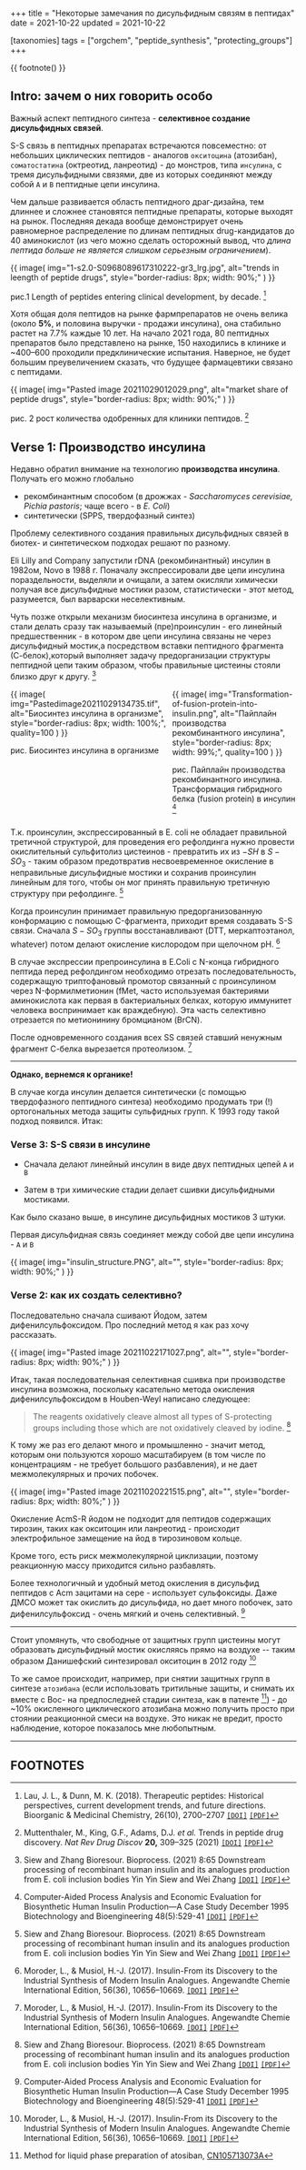 +++
title = "Некоторые замечания по дисульфидным связям в пептидах"
date = 2021-10-22
updated = 2021-10-22

[taxonomies] 
tags = ["orgchem", "peptide_synthesis", "protecting_groups"]
+++


{{
  footnote()
}}

## Intro: зачем о них говорить особо

Важный аспект пептидного синтеза - **селективное создание дисульфидных связей**.

S-S связь в пептидных препаратах встречаются повсеместно: от небольших циклических пептидов - аналогов `окситоцина` (атозибан), `соматостатина` (октреотид, ланреотид) - до монстров, типа `инсулина`, с тремя дисульфидными связями, две из которых соединяют между собой `А` и `В` пептидные цепи инсулина. 

Чем дальше развивается область пептидного драг-дизайна, тем длиннее и сложнее становятся пептидные препараты, которые выходят на рынок. Последняя декада вообще демонстрирует очень равномерное распределение по длинам пептидных drug-кандидатов до 40 аминокислот (из чего можно сделать осторожный вывод, что *длина пептида больше не является слишком серьезным ограничением*). 

{{ 
  image(
      img="1-s2.0-S0968089617310222-gr3_lrg.jpg", 
      alt="trends in leength of peptide drugs", 
      style="border-radius: 8px; width: 90%;"
  )
}}


рис.1 Length of peptides entering clinical development, by decade. [^1]

Хотя общая доля пептидов на рынке фармпрепаратов не очень велика (около **5%**, и половина выручки - продажи инсулина), она стабильно растет на 7.7% каждые 10 лет. На начало 2021 года, 80 пептидных препаратов было представлено на рынке, 150 находились в клинике и ~400–600 проходили предклинические испытания. Наверное, не будет большим преувеличением сказать, что будущее фармацевтики связано с пептидами.

{{ 
  image(
      img="Pasted image 20211029012029.png", 
      alt="market share of peptide drugs", 
      style="border-radius: 8px; width: 90%;"
  )
}}


рис. 2 рост количества одобренных для клиники пептидов. [^2]


## Verse 1: Производство инсулина

Недавно обратил внимание на технологию **производства инсулина**. 
Получать его можно глобально 

* рекомбинантным способом (в дрожжах - *Saccharomyces cerevisiae, Pichia pastoris*; чаще всего - в *E. Coli*)
* синтетически (SPPS, твердофазный синтез) 

Проблему селективного создания правильных дисульфидных связей в биотех- и синтетическом подходах решают по разному. 

Eli Lilly and Company запустили rDNA (рекомбинантный) инсулин в 1982ом,  Novo в 1988 г. Поначалу экспрессировали две цепи инсулина пораздельности, выделяли и очищали, а затем окисляли химически получая все дисульфидные мостики разом, статистически - этот метод, разумеется, был варварски неселективным. 

Чуть позже открыли механизм биосинтеза инсулина в организме, и стали делать сразу так называемый (пре)проинсулин - его линейный предшественник - в котором две цепи инсулина связаны не через дисульфидный мостик,а посредством вставки пептидного фрагмента (С-белок),который выполняет задачу предорганизации структуры пептидной цепи таким образом, чтобы правильные  цистеины стояли близко друг к другу. [^3]


<div style='display: flex;'>
<div style='flex: 56.5%;'>
{{ 
  image(
      img="Pastedimage20211029134735.tif", 
      alt="Биосинтез инсулина в организме", 
      style="border-radius: 8px; width: 100%;",
      quality=100
  )
}}

рис. Биосинтез инсулина в организме
</div>
<div style='flex: 43.45%;'>
{{ 
  image(
      img="Transformation-of-fusion-protein-into-insulin.png", 
      alt="Пайплайн производства рекомбинантного инсулина", 
      style="border-radius: 8px; width: 99%;",
      quality=100
  )
}}

рис. Пайплайн производства рекомбинантного инсулина. Трансформация гибридного белка (fusion protein) в инсулин [^4]
</div>
</div>


Т.к. проинсулин, экспрессированный в E. coli не обладает правильной третичной структурой, для проведения его рефолдинга нужно провести окислительный сульфитолиз цистеинов - превратить их из $-SH$ в $S-SO_3$ - таким образом предотвратив несвоевременное окисление в неправильные дисульфидные мостики и сохранив проинсулин линейным для того, чтобы он мог принять правильную третичную структуру при рефолдинге. [^3]

Когда проинсулин принимает правильную предорганизованную конформацию с помощью C-фрагмента, приходит время создавать S-S связи. Сначала  $S-SO_3$ группы восстанавливают (DTT, меркаптоэтанол, whatever) потом делают окисление кислородом при щелочном pH. [^5]

 В случае экспрессии препроинсулина в E.Coli c N-конца гибридного пептида перед рефолдингом необходимо отрезать последовательность, содержащую триптофановый промотор связанный с проинсулином через N-формилметионин (fMet, часто используемая бактериями аминокислота как первая в бактериальных белках, которую иммунитет человека воспринимает как враждебную). Эта часть селективно отрезается по метионинину бромцианом (BrCN). 
 
 После одновременного создания всех SS связей ставший ненужным фрагмент С-белка вырезается протеолизом. [^5]


---

**Однако, вернемся к органике!**

В случае когда инсулин делается синтетически (с помощью твердофазного пептидного синтеза) необходимо продумать три (!) ортогональных метода защиты сульфидных групп. К 1993 году такой подход появился. Итак: 

### Verse 3: S-S связи в инсулине  

- Сначала делают линейный инсулин в виде двух пептидных цепей `А` и `В`

- Затем в три химические стадии делает сшивки дисульфидными мостиками. 

Как было сказано выше, в инсулине дисульфидных мостиков 3 штуки. 

Первая дисульфидная связь соединяет между собой две цепи инсулина - `А` и `В`

{{ 
  image(
      img="insulin_structure.PNG", 
      alt="", 
      style="border-radius: 8px; width: 90%;"
  )
}}


### Verse 2: как их создать селективно? 

Последовательно сначала сшивают Йодом, затем дифенилсульфоксидом. Про последний метод я как раз хочу рассказать.

{{ 
  image(
      img="Pasted image 20211022171027.png", 
      alt="", 
      style="border-radius: 8px; width: 90%;"
  )
}}


Итак, такая последовательная селективная сшивка при производстве инсулина возможна, поскольку касательно метода окисления дифенилсульфоксидом в Houben-Weyl написано следующее:

>The reagents oxidatively cleave almost all types of S-protecting groups including those which are not oxidatively cleaved by iodine. [^3]

К тому же раз его делают много и промышленно - значит метод, которым они пользуются хорошо масштабируем (в том числе по концентрациям - не требует большого разбавления), и не дает межмолекулярных и прочих побочек.

{{ 
  image(
      img="Pasted image 20211020221515.png", 
      alt="", 
      style="border-radius: 8px; width: 80%;"
  )
}}


Окисление AcmS-R йодом не подходит для пептидов содержащих тирозин, таких как окситоцин или ланреотид - происходит электрофильное замещение на йод в тирозиновом кольце. 

Кроме того, есть риск межмолекулярной циклизации, поэтому реакционную массу приходится сильно разбавлять.

Более технологичный и удобный метод окисления в дисульфид пептидов с Acm зацитами на сере - использует сульфоксиды. Даже ДМСО может так окислить до дисульфида, но дает много побочек, зато дифенилсульфоксид - очень мягкий и очень селективный. [^4]


---

Стоит упомянуть, что свободные от защитных групп цистеины могут образовать дисульфидный мостик окисляясь прямо на воздухе -- таким образом Данишефский синтезировал окситоцин в 2012 году  [^5]

То же самое происходит, например, при снятии защитных групп в синтезе `атозибана` (если использовать тритильные защиты, и снимать их вместе с Boc- на предпоследней стадии синтеза, как в патенте [^6]) - до ~10% окисленного циклического атозибана можно получить просто при стоянии реакционной смеси на воздухе. Это никак не вредит, просто наблюдение, которое показалось мне любопытным.

---

## FOOTNOTES

[^1]: Lau, J. L., & Dunn, M. K. (2018). Therapeutic peptides: Historical perspectives, current development trends, and future directions. Bioorganic & Medicinal Chemistry, 26(10), 2700–2707 [`[DOI]`](https://doi.org/10.1016/j.bmc.2017.06.052) [`[PDF]`](literature/lau2017.pdf)

[^2]: Muttenthaler, M., King, G.F., Adams, D.J. _et al._ Trends in peptide drug discovery. _Nat Rev Drug Discov_ **20,** 309–325 (2021) [`[DOI]`](https://doi.org/10.1038/s41573-020-00135-8) [`[PDF]`](literature/s41573-020-00135-8.pdf)

[^3]: Siew and Zhang Bioresour. Bioprocess. (2021) 8:65 Downstream processing of recombinant human insulin and its analogues production from E. coli inclusion bodies Yin Yin Siew and Wei Zhang [`[DOI]`](https://doi.org/10.1186/s40643-021-00419-w) [`[PDF]`](s40643-021-00419-w.pdf)

[^4]: Computer-Aided Process Analysis and Economic Evaluation for Biosynthetic Human Insulin Production—A Case Study December 1995 Biotechnology and Bioengineering 48(5):529-41 [`[DOI]`](https://doi.org/10.1002/bit.260480516) [`[PDF]`](Computer-Aided_Process_Analysis_and_Economic_Evalu.pdf)

[^5]: Moroder, L., & Musiol, H.-J. (2017). Insulin-From its Discovery to the Industrial Synthesis of Modern Insulin Analogues. Angewandte Chemie International Edition, 56(36), 10656–10669. [`[DOI]`](https://doi.org/10.1002/anie.201702493) [`[PDF]`](moroder2017.pdf)

[^3]: Houben J., Weyl T. - Houben-Weyl Methods in Organic Chemistry, Synthesis of Peptides. volume e-22b (1999),  p. 110; [`[PDF]`](literature/Houben-Weyl-e-22b(1999).djvu) 

[^4]: Akaji, K., Tatsumi, T., Yoshida, M., Kimura, T., Fujiwara, Y., & Kiso, Y. (1991). Synthesis of cystine-peptide by a new disulphide bond-forming reaction using the siiyl chloride–sulphoxide system. J. Chem. Soc., Chem. Commun., 167–168. [`[DOI]`](https://doi.org/10.1039/C39910000167) [`[PDF]`](literature/akaji1991.pdf) 

[^5]: Wang, T., & Danishefsky, S. J. (2012). Revisiting Oxytocin through the Medium of Isonitriles. Journal of the American Chemical Society, 134(32), 13244–13247. [`[DOI]`](https://doi.org/10.1021/ja3063452) 

[^6]: Method for liquid phase preparation of atosiban, [CN105713073A](https://patents.google.com/patent/CN105713073A/en) 